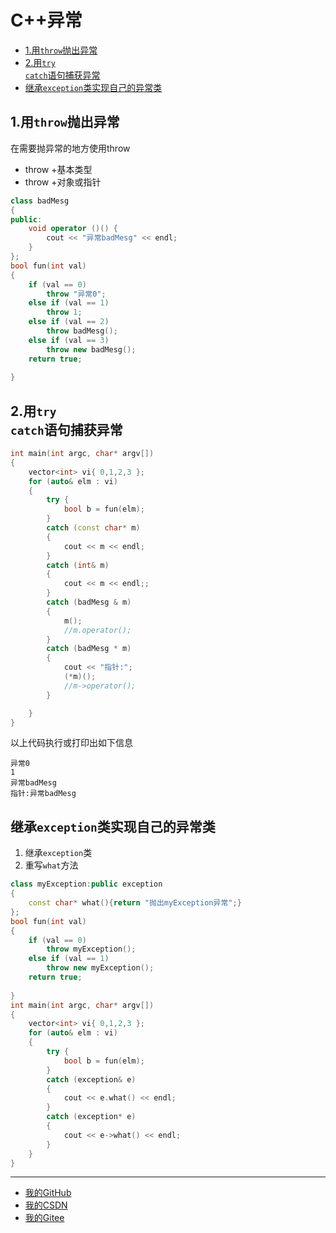 # C++异常
- [1.用<code>throw</code>抛出异常](#1.用<code>throw</code>抛出异常)
- [2.用<code>try catch</code>语句捕获异常](#2.用<code>try&nbsp;catch</code>语句捕获异常)
- [继承<code>exception</code>类实现自己的异常类](#继承<code>exception</code>类实现自己的异常类)
## 1.用<code>throw</code>抛出异常
在需要抛异常的地方使用throw
- throw +基本类型
- throw +对象或指针
```c++
class badMesg
{
public:
	void operator ()() {
		cout << "异常badMesg" << endl;
	}
};
bool fun(int val)
{
	if (val == 0)
		throw "异常0";
	else if (val == 1)
		throw 1;
	else if (val == 2)
		throw badMesg();
	else if (val == 3)
		throw new badMesg();
	return true;
	
}
```
## 2.用<code>try catch</code>语句捕获异常
```c++
int main(int argc, char* argv[])
{
	vector<int> vi{ 0,1,2,3 };
	for (auto& elm : vi)
	{
		try {
			bool b = fun(elm);
		}
		catch (const char* m)
		{
			cout << m << endl;
		}
		catch (int& m)
		{
			cout << m << endl;;
		}
		catch (badMesg & m)
		{
			m();
			//m.operator();
		}
		catch (badMesg * m)
		{
			cout << "指针:";
			(*m)();
			//m->operator();
		}

	}
}
```
以上代码执行或打印出如下信息
```
异常0
1
异常badMesg
指针:异常badMesg
```
## 继承<code>exception</code>类实现自己的异常类
1. 继承<code>exception</code>类
2. 重写<code>what</code>方法
```c++
class myException:public exception
{
	const char* what(){return "抛出myException异常";}
};
bool fun(int val)
{
	if (val == 0)
		throw myException();
	else if (val == 1)
		throw new myException();
	return true;
	
}
int main(int argc, char* argv[])
{
	vector<int> vi{ 0,1,2,3 };
	for (auto& elm : vi)
	{
		try {
			bool b = fun(elm);
		}
		catch (exception& e)
		{
			cout << e.what() << endl;
		}
		catch (exception* e)
		{
			cout << e->what() << endl;
		}
	}
}
```
----------------
- [我的GitHub](https://github.com/shuhaiwen "https://github.com/shuhaiwen") 
- [我的CSDN](https://blog.csdn.net/u014140383 "https://blog.csdn.net/u014140383")
- [我的Gitee](https://gitee.com/shuhaiwen "https://gitee.com/shuhaiwen")